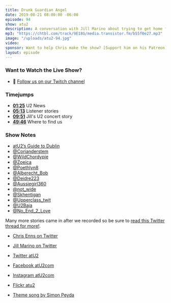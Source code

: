 ```yaml
---
title: Drunk Guardian Angel
date: 2019-08-21 08:00:00 -06:00
episode: 94
show: atu2
description: A conversation with Jill Marino about trying to get home from a U2 concert.
mp3: "https://chtbl.com/track/9E18G/media.transistor.fm/b55f0e27.mp3"
image: "/uploads/atu2-94.jpg"
video: 
sponsor: Want to help Chris make the show? [Support him on his Patreon](https://www.patreon.com/ichris)
layout: episode
---
```


### Want to Watch the Live Show?

* 💙 [Follow us on our Twitch channel](https://goodstuff.network/twitch/)

### Timejumps

* **[01:25](#t=01:25)** U2 News
* **[05:13](#t=05:13)** Listener stories
* **[09:51](#t=09:51)** Jill's U2 concert story
* **[49:46](#t=49:46)** Where to find us

### Show Notes

* [atU2’s Guide to Dublin](https://www.atu2.com/band/dublin.html)
* [@Corianderstem](https://twitter.com/corianderstem/status/1163926309484937216)
* [@WildChordypie](https://twitter.com/wildchordypie/status/1164054705418330114)
* [@Zoeica](https://twitter.com/zoeica/status/1164186143455404045)
* [@Poethlyn8](https://twitter.com/poethlyn8/status/1164205508204683264)
* [@Alberecht_Bob](https://twitter.com/albrecht_bob/status/1164194131033370624)
* [@Deidre223](https://twitter.com/Deirdre223/status/1164228659865116672)
* [@Aussiegirl360](https://twitter.com/Aussiegirl360/status/1164273744476553221)
* [@not_wide](https://twitter.com/not_wide/status/1164217218147786752?s=20)
* [@Skhentigan](https://twitter.com/skhentigan/status/1164296472252289025?s=20)
* [@Upperclass_twit](https://twitter.com/upperclass_twit/status/1164297756803911680?s=20)
* [@U2Baja](https://twitter.com/U2Baja/status/1164319362582482945)
* [@No_End_2_Love](https://twitter.com/no_end_2_love/status/1164322583887695872?s=20)

Many more stories came in after we recorded so be sure to [read this Twitter thread for more!](https://twitter.com/iChris/status/1164580116334358528?s=20).

* [Chris Enns on Twitter](https://twitter.com/ichris)
* [Jill Marino on Twitter](https://twitter.com/beautifulday36)

* [Twitter atU2](https://twitter.com/atu2)
* [Facebook atU2com](https://www.facebook.com/atu2com)
* [Instagram atU2com](https://www.instagram.com/atu2com/)
* [Flickr atu2](https://www.flickr.com/photos/atu2com/)
* [Theme song by Simon Peyda](https://simonpeyda.wordpress.com/2016/04/06/how-to-dismantle-a-sirens-song-the-making-of-a-podcast-theme/)
